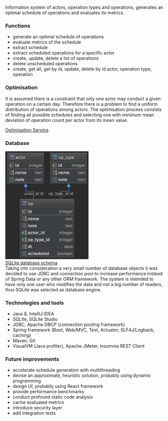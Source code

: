 Information system of actors, operation types and operations,
generates an optimal schedule of operations and evaluates its metrics.

### Functions
* generate an optimal schedule of operations
* evaluate metrics of the schedule
* extract schedule
* extract scheduled operations for a specific actor
* create, update, delete a list of operations
* delete unscheduled operations
* create, get all, get by id, update, delete by id actor, operation type, operation

### Optimisation
It is assumed there is a constraint that only one actor may conduct a 
given operation on a certain day. Therefore there is a problem to find a 
uniform distribution of operations among actors.
The optimisation process consists of finding all possible schedules and 
selecting one with minimum mean deviation of operation count per actor 
from its mean value.

[Optimisation Service](src/main/java/com/sergeykotov/op/service/OptimisationService.java)

### Database
![database diagram](src/main/resources/op-db-diagram.png)  
[SQLite database schema](src/main/resources/schema.sql)  
Taking into consideration a very small number of database objects it was 
decided to use JDBC and connection pool to increase performance instead 
of Spring Data or any other ORM framework.
The system is intended to have only one user who modifies the data and 
not a big number of readers, thus SQLite was selected as database 
engine.

### Technologies and tools
* Java 8, IntelliJ IDEA
* SQLite, SQLite Studio
* JDBC, Apache DBCP (connection pooling framework)
* Spring framework (Boot, Web/MVC, Test, Actuator, SLF4J/Logback, caching)
* Maven, Git
* VisualVM (Java profiler), Apache JMeter, Insomnia REST Client

### Future improvements
* accelerate schedule generation with multithreading
* devise an approximate, heuristic solution, probably using dynamic programming
* design UI, probably using React framework
* provide performance benchmarks
* conduct profound static code analysis
* cache evaluated metrics
* introduce security layer
* add integration tests
